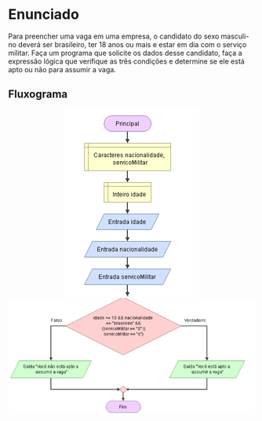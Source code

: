# Enunciado
Para preencher uma vaga em uma empresa, o candidato do sexo masculi-no deverá ser brasileiro, ter 18 anos ou mais e estar em dia com o serviço militar. Faça um programa que solicite os dados desse candidato, faça a expressão lógica que verifique as três condições e determine se ele está apto ou não para assumir a vaga.


## Fluxograma
<div align="center"><img src="./capture1.png"></div>
<div align="center"><img src="./capture2.png"></div>
